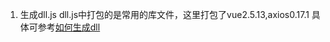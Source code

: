 1. 生成dll.js
dll.js中打包的是常用的库文件，这里打包了vue2.5.13,axios0.17.1
具体可参考[如何生成dll](https://segmentfault.com/a/1190000005969643)

